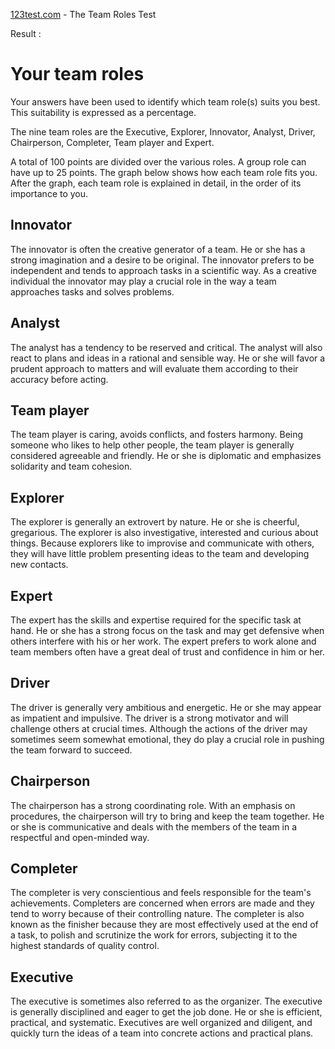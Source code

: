 [123test.com](https://www.123test.com/team-roles-test) - The Team Roles Test

Result : 

# Your team roles

Your answers have been used to identify which team role(s) suits you best. This suitability is expressed as a percentage.

The nine team roles are the Executive, Explorer, Innovator, Analyst, Driver, Chairperson, Completer, Team player and Expert.

A total of 100 points are divided over the various roles. A group role can have up to 25 points. The graph below shows how each team role fits you. After the graph, each team role is explained in detail, in the order of its importance to you.

## Innovator
The innovator is often the creative generator of a team. He or she has a strong imagination and a desire to be original. The innovator prefers to be independent and tends to approach tasks in a scientific way. As a creative individual the innovator may play a crucial role in the way a team approaches tasks and solves problems.

## Analyst
The analyst has a tendency to be reserved and critical. The analyst will also react to plans and ideas in a rational and sensible way. He or she will favor a prudent approach to matters and will evaluate them according to their accuracy before acting.

## Team player
The team player is caring, avoids conflicts, and fosters harmony. Being someone who likes to help other people, the team player is generally considered agreeable and friendly. He or she is diplomatic and emphasizes solidarity and team cohesion.

## Explorer
The explorer is generally an extrovert by nature. He or she is cheerful, gregarious. The explorer is also investigative, interested and curious about things. Because explorers like to improvise and communicate with others, they will have little problem presenting ideas to the team and developing new contacts.

## Expert
The expert has the skills and expertise required for the specific task at hand. He or she has a strong focus on the task and may get defensive when others interfere with his or her work. The expert prefers to work alone and team members often have a great deal of trust and confidence in him or her.

## Driver
The driver is generally very ambitious and energetic. He or she may appear as impatient and impulsive. The driver is a strong motivator and will challenge others at crucial times. Although the actions of the driver may sometimes seem somewhat emotional, they do play a crucial role in pushing the team forward to succeed.

## Chairperson
The chairperson has a strong coordinating role. With an emphasis on procedures, the chairperson will try to bring and keep the team together. He or she is communicative and deals with the members of the team in a respectful and open-minded way.

## Completer
The completer is very conscientious and feels responsible for the team's achievements. Completers are concerned when errors are made and they tend to worry because of their controlling nature. The completer is also known as the finisher because they are most effectively used at the end of a task, to polish and scrutinize the work for errors, subjecting it to the highest standards of quality control.

## Executive
The executive is sometimes also referred to as the organizer. The executive is generally disciplined and eager to get the job done. He or she is efficient, practical, and systematic. Executives are well organized and diligent, and quickly turn the ideas of a team into concrete actions and practical plans.
